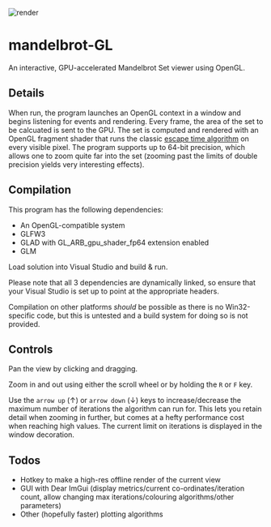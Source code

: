 ![render](https://user-images.githubusercontent.com/11539931/161137397-9b044f41-9869-4e4c-b150-be6b16ee1e6a.png)

# mandelbrot-GL
An interactive, GPU-accelerated Mandelbrot Set viewer using OpenGL.

## Details
When run, the program launches an OpenGL context in a window and begins listening for events and rendering. Every frame, the area of the set to be calcuated is sent to the GPU. The set is computed and rendered with an OpenGL fragment shader that runs the classic [escape time algorithm](https://en.wikipedia.org/wiki/Plotting_algorithms_for_the_Mandelbrot_set#Escape_time_algorithm) on every visible pixel. The program supports up to 64-bit precision, which allows one to zoom quite far into the set (zooming past the limits of double precision yields very interesting effects).

## Compilation
This program has the following dependencies:
- An OpenGL-compatible system
- GLFW3
- GLAD with GL_ARB_gpu_shader_fp64 extension enabled
- GLM

Load solution into Visual Studio and build & run.

Please note that all 3 dependencies are dynamically linked, so ensure that your Visual Studio is set up to point at the appropriate headers.

Compilation on other platforms *should* be possible as there is no Win32-specific code, but this is untested and a build system for doing so is not provided.

## Controls
Pan the view by clicking and dragging.

Zoom in and out using either the scroll wheel or by holding the `R` or `F` key.

Use the `arrow up` (↑) or `arrow down` (↓) keys to increase/decrease the maximum number of iterations the algorithm can run for. This lets you retain detail when zooming in further, but comes at a hefty performance cost when reaching high values. The current limit on iterations is displayed in the window decoration.

## Todos
- Hotkey to make a high-res offline render of the current view
- GUI with Dear ImGui (display metrics/current co-ordinates/iteration count, allow changing max iterations/colouring algorithms/other parameters)
- Other (hopefully faster) plotting algorithms
